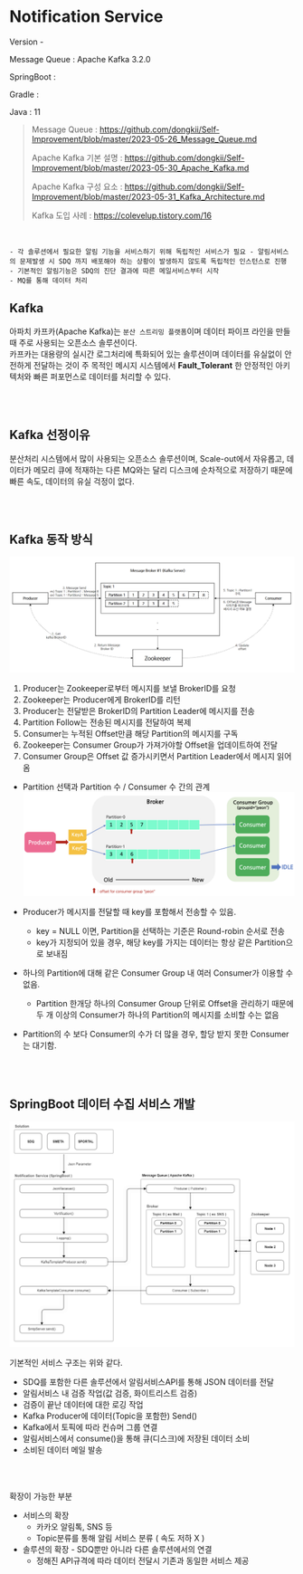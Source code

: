 # Notification Service

Version - 

Message Queue : Apache Kafka 3.2.0

SpringBoot : 

Gradle : 

Java : 11


> Message Queue : https://github.com/dongkii/Self-Improvement/blob/master/2023-05-26_Message_Queue.md
>
> Apache Kafka 기본 설명 : https://github.com/dongkii/Self-Improvement/blob/master/2023-05-30_Apache_Kafka.md
>
> Apache Kafka 구성 요소 : https://github.com/dongkii/Self-Improvement/blob/master/2023-05-31_Kafka_Architecture.md
>
> Kafka 도입 사례 : https://colevelup.tistory.com/16

<br/>

```
- 각 솔루션에서 필요한 알림 기능을 서비스하기 위해 독립적인 서비스가 필요 - 알림서비스의 문제발생 시 SDQ 까지 배포해야 하는 상황이 발생하지 않도록 독립적인 인스턴스로 진행
- 기본적인 알림기능은 SDQ의 진단 결과에 따른 메일서비스부터 시작
- MQ를 통해 데이터 처리
```


## Kafka
아파치 카프카(Apache Kafka)는 `분산 스트리밍 플랫폼`이며 데이터 파이프 라인을 만들 때 주로 사용되는 오픈소스 솔루션이다.  
카프카는 대용량의 실시간 로그처리에 특화되어 있는 솔루션이며 데이터를 유실없이 안전하게 전달하는 것이 주 목적인 메시지 시스템에서 **Fault_Tolerant** 한 안정적인 아키텍처와 빠른 퍼포먼스로 데이터를 처리할 수 있다.

<br/>
<br/>

## Kafka 선정이유

분산처리 시스템에서 많이 사용되는 오픈소스 솔루션이며, Scale-out에서 자유롭고, 데이터가 메모리 큐에 적재하는 다른 MQ와는 달리 디스크에 순차적으로 저장하기 때문에 빠른 속도, 데이터의 유실 걱정이 없다.

<br/>
<br/>

## Kafka 동작 방식

![kafka_operation](./img/2023_06_01/kafka_operation.png)

1. Producer는 Zookeeper로부터 메시지를 보낼 BrokerID를 요청
2. Zookeeper는 Producer에게 BrokerID를 리턴
3. Producer는 전달받은 BrokerID의 Partition Leader에 메시지를 전송
4. Partition Follow는 전송된 메시지를 전달하여 복제
5. Consumer는 누적된 Offset만큼 해당 Partition의 메시지를 구독
6. Zookeeper는 Consumer Group가 가져가야할 Offset을 업데이트하여 전달
7. Consumer Group은 Offset 값 증가시키면서 Partition Leader에서 메시지 읽어옴

- Partition 선택과 Partition 수 / Consumer 수 간의 관계
![kafka_partition](./img/2023_06_01/kafka_partition.png)

- Producer가 메시지를 전달할 때 key를 포함해서 전송할 수 있음.
    - key = NULL 이면, Partition을 선택하는 기준은 Round-robin 순서로 전송
    - key가 지정되어 있을 경우, 해당 key를 가지는 데이터는 항상 같은 Partition으로 보내짐
- 하나의 Partition에 대해 같은 Consumer Group 내 여러 Consumer가 이용할 수 없음.
    - Partition 한개당 하나의 Consumer Group 단위로 Offset을 관리하기 때문에 두 개 이상의 Consumer가 하나의 Partition의 메시지를 소비할 수는 없음
- Partition의 수 보다 Consumer의 수가 더 많을 경우, 할당 받지 못한 Consumer는 대기함.




<br/>
<br/>

## SpringBoot 데이터 수집 서비스 개발

![Notification_Service_Architecture](./img/2023_06_01/Notification_Service_Architecture.png)

기본적인 서비스 구조는 위와 같다.

- SDQ를 포함한 다른 솔루션에서 알림서비스API를 통해 JSON 데이터를 전달
- 알림서비스 내 검증 작업(값 검증, 화이트리스트 검증)
- 검증이 끝난 데이터에 대한 로깅 작업
- Kafka Producer에 데이터(Topic을 포함한) Send()
- Kafka에서 토픽에 따라 컨슈머 그룹 연결
- 알림서비스에서 consume()을 통해 큐(디스크)에 저장된 데이터 소비
- 소비된 데이터 메일 발송

<br/>
<br/>

확장이 가능한 부분
- 서비스의 확장
    - 카카오 알림톡, SNS 등
    - Topic분류를 통해 알림 서비스 분류 ( 속도 저하 X )
- 솔루션의 확장 - SDQ뿐만 아니라 다른 솔루션에서의 연결
    - 정해진 API규격에 따라 데이터 전달시 기존과 동일한 서비스 제공


